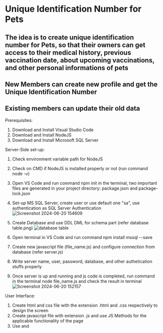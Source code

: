 # Unique Identification Number for Pets

## The idea is to create unique identification number for Pets, so that their owners can get access to their medical history, previous vaccination date, about upcoming vaccinations, and other personal informations of pets

## New Members can create new profile and get the Unique Identification Number

## Existing members can update their old data


Prerequisites:
1. Download and Install Visual Studio Code
2. Download and Install NodeJS
3. Download and Install Microsoft SQL Server


Server-Side set-up:
1. Check environment variable path for NodeJS
2. Check on CMD if NodeJS is installed properly or not (run command node -v)
3. Open VS Code and run command npm init in the terminal, two important files are generated in your project directory: package.json and package-lock.json
4. Set-up MS SQL Server, create user or use default one "sa", use authentication as SQL Server Authentication
   ![Screenshot 2024-06-20 154609](https://github.com/Aman-Abhishek-18/Unique_Identification_Animals/assets/70442464/11803d39-151c-4f75-972c-f0326eaef304)
   

6. Create Database and use DDL DML for schema part (refer database table.png)
    ![database table](https://github.com/Aman-Abhishek-18/Unique_Identification_Animals/assets/70442464/a0f69dd6-a322-4f9f-9f9e-c74880d64a08)
   

8. Open terminal in VS Code and run command npm install mssql --save
9. Create new javascript file (file_name.js) and configure connection from database (refer server.js)
10. Write server name, user, password, database, and other authetication stuffs properly
11. Once server is up and running and js code is completed, run command in the terminal node file_name.js and check the result in terminal
   ![Screenshot 2024-06-20 152157](https://github.com/Aman-Abhishek-18/Unique_Identification_Animals/assets/70442464/42b7f3be-3248-414d-af71-18f79bd7501a)



User Interface:
1. Create html and css file with the extension .html and .css respectively to design the screen
2. Create javascript file with extension .js and use JS Methods for the applicable functionality of the page
3. Use <link> and <script> for connecting CSS and JAVASCRIPT file to HTML respectively (refer AnimalIdentificationPage.html)

-> If anyone faces any issues on the instructions given above, feel free to reach out me (amanabhishek922@gmail.com)
-> Feel free to add enhacements on the functionalities

## Website Preview
![Home Page](https://github.com/Aman-Abhishek-18/Unique_Identification_Animals/assets/70442464/3b42b7f8-b41d-4943-8d3d-858f3b4f9daa)





(Unique Identification Number length must be 12)


![Screenshot 2024-06-21 205824](https://github.com/Aman-Abhishek-18/Unique_Identification_Animals/assets/70442464/b77053f9-b937-41fa-bf1d-4f5ee9e1a341)







